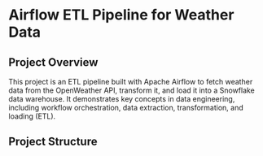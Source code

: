 # Airflow ETL Pipeline for Weather Data

## Project Overview

This project is an ETL pipeline built with Apache Airflow to fetch weather data from the OpenWeather API, transform it, and load it into a Snowflake data warehouse. It demonstrates key concepts in data engineering, including workflow orchestration, data extraction, transformation, and loading (ETL).

## Project Structure